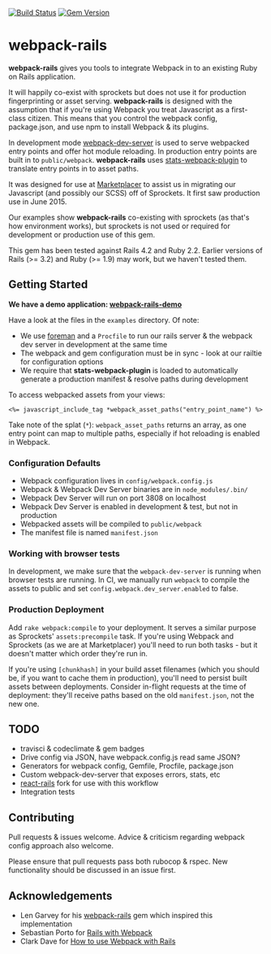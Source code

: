 [![Build Status](https://travis-ci.org/mipearson/webpack-rails.svg?branch=master)](https://travis-ci.org/mipearson/webpack-rails) [![Gem Version](https://badge.fury.io/rb/webpack-rails.svg)](http://badge.fury.io/rb/webpack-rails)

# webpack-rails

**webpack-rails** gives you tools to integrate Webpack in to an existing Ruby on Rails application.

It will happily co-exist with sprockets but does not use it for production fingerprinting or asset serving. **webpack-rails** is designed with the assumption that if you're using Webpack you treat Javascript as a first-class citizen. This means that you control the webpack config, package.json, and use npm to install Webpack & its plugins.

In development mode [webpack-dev-server](http://webpack.github.io/docs/webpack-dev-server.html) is used to serve webpacked entry points and offer hot module reloading. In production entry points are built in to `public/webpack`. **webpack-rails** uses [stats-webpack-plugin](https://www.npmjs.com/package/stats-webpack-plugin) to translate entry points in to asset paths.

It was designed for use at [Marketplacer](http://www.marketplacer.com) to assist us in migrating our Javascript (and possibly our SCSS) off of Sprockets. It first saw production use in June 2015.

Our examples show **webpack-rails** co-existing with sprockets (as that's how environment works), but sprockets is not used or required for development or production use of this gem.

This gem has been tested against Rails 4.2 and Ruby 2.2. Earlier versions of Rails (>= 3.2) and Ruby (>= 1.9) may work, but we haven't tested them.

## Getting Started

**We have a demo application: [webpack-rails-demo](https://github.com/mipearson/webpack-rails-demo)**

Have a look at the files in the `examples` directory. Of note:

  * We use [foreman](https://github.com/ddollar/foreman) and a `Procfile` to run our rails server & the webpack dev server in development at the same time
  * The webpack and gem configuration must be in sync - look at our railtie for configuration options
  * We require that **stats-webpack-plugin** is loaded to automatically generate a production manifest & resolve paths during development

To access webpacked assets from your views:

```erb
<%= javascript_include_tag *webpack_asset_paths("entry_point_name") %>
```

Take note of the splat (`*`): `webpack_asset_paths` returns an array, as one entry point can map to multiple paths, especially if hot reloading is enabled in Webpack.

### Configuration Defaults

  * Webpack configuration lives in `config/webpack.config.js`
  * Webpack & Webpack Dev Server binaries are in `node_modules/.bin/`
  * Webpack Dev Server will run on port 3808 on localhost
  * Webpack Dev Server is enabled in development & test, but not in production
  * Webpacked assets will be compiled to `public/webpack`
  * The manifest file is named `manifest.json`

### Working with browser tests

In development, we make sure that the `webpack-dev-server` is running when browser tests are running. In CI, we manually run `webpack` to compile the assets to public and set `config.webpack.dev_server.enabled` to false.

### Production Deployment

Add `rake webpack:compile` to your deployment. It serves a similar purpose as Sprockets' `assets:precompile` task. If you're using Webpack and Sprockets (as we are at Marketplacer) you'll need to run both tasks - but it doesn't matter which order they're run in.

If you're using `[chunkhash]` in your build asset filenames (which you should be, if you want to cache them in production), you'll need to persist built assets between deployments. Consider in-flight requests at the time of deployment: they'll receive paths based on the old `manifest.json`, not the new one.

## TODO

* travisci & codeclimate & gem badges
* Drive config via JSON, have webpack.config.js read same JSON?
* Generators for webpack config, Gemfile, Procfile, package.json
* Custom webpack-dev-server that exposes errors, stats, etc
* [react-rails](https://github.com/reactjs/react-rails) fork for use with this workflow
* Integration tests

## Contributing

Pull requests & issues welcome. Advice & criticism regarding webpack config approach also welcome.

Please ensure that pull requests pass both rubocop & rspec. New functionality should be discussed in an issue first.

## Acknowledgements

* Len Garvey for his [webpack-rails](https://github.com/lgarvey/webpack-rails) gem which inspired this implementation
* Sebastian Porto for [Rails with Webpack](https://reinteractive.net/posts/213-rails-with-webpack-why-and-how)
* Clark Dave for [How to use Webpack with Rails](http://clarkdave.net/2015/01/how-to-use-webpack-with-rails/)
